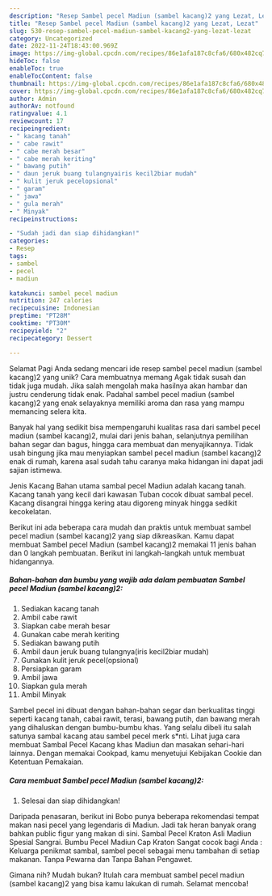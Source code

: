 ```yaml
---
description: "Resep Sambel pecel Madiun (sambel kacang)2 yang Lezat, Lezat"
title: "Resep Sambel pecel Madiun (sambel kacang)2 yang Lezat, Lezat"
slug: 530-resep-sambel-pecel-madiun-sambel-kacang2-yang-lezat-lezat
category: Uncategorized
date: 2022-11-24T18:43:00.969Z
image: https://img-global.cpcdn.com/recipes/86e1afa187c8cfa6/680x482cq70/sambel-pecel-madiun-sambel-kacang2-foto-resep-utama.jpg
hideToc: false
enableToc: true
enableTocContent: false
thumbnail: https://img-global.cpcdn.com/recipes/86e1afa187c8cfa6/680x482cq70/sambel-pecel-madiun-sambel-kacang2-foto-resep-utama.jpg
cover: https://img-global.cpcdn.com/recipes/86e1afa187c8cfa6/680x482cq70/sambel-pecel-madiun-sambel-kacang2-foto-resep-utama.jpg
author: Admin
authorAv: notfound
ratingvalue: 4.1
reviewcount: 17
recipeingredient:
- " kacang tanah"
- " cabe rawit"
- " cabe merah besar"
- " cabe merah keriting"
- " bawang putih"
- " daun jeruk buang tulangnyairis kecil2biar mudah"
- " kulit jeruk pecelopsional"
- " garam"
- " jawa"
- " gula merah"
- " Minyak"
recipeinstructions:

- "Sudah jadi dan siap dihidangkan!"
categories:
- Resep
tags:
- sambel
- pecel
- madiun

katakunci: sambel pecel madiun 
nutrition: 247 calories
recipecuisine: Indonesian
preptime: "PT28M"
cooktime: "PT30M"
recipeyield: "2"
recipecategory: Dessert

---
```



Selamat Pagi Anda sedang mencari ide resep sambel pecel madiun (sambel kacang)2 yang unik? Cara membuatnya memang Agak tidak susah dan tidak juga mudah. Jika salah mengolah maka hasilnya akan hambar dan justru cenderung tidak enak. Padahal sambel pecel madiun (sambel kacang)2 yang enak selayaknya memiliki aroma dan rasa yang mampu memancing selera kita.


Banyak hal yang sedikit bisa mempengaruhi kualitas rasa dari sambel pecel madiun (sambel kacang)2, mulai dari jenis bahan, selanjutnya pemilihan bahan segar dan bagus, hingga cara membuat dan menyajikannya. Tidak usah bingung jika mau menyiapkan sambel pecel madiun (sambel kacang)2 enak di rumah, karena asal sudah tahu caranya maka hidangan ini dapat jadi sajian istimewa.

Jenis Kacang Bahan utama sambal pecel Madiun adalah kacang tanah. Kacang tanah yang kecil dari kawasan Tuban cocok dibuat sambal pecel. Kacang disangrai hingga kering atau digoreng minyak hingga sedikit kecokelatan.


Berikut ini ada beberapa cara mudah dan praktis untuk membuat sambel pecel madiun (sambel kacang)2 yang siap dikreasikan. Kamu dapat membuat Sambel pecel Madiun (sambel kacang)2 memakai 11 jenis bahan dan 0 langkah pembuatan. Berikut ini langkah-langkah untuk membuat hidangannya.

<!--inarticleads1-->

##### Bahan-bahan dan bumbu yang wajib ada dalam pembuatan Sambel pecel Madiun (sambel kacang)2:

1. Sediakan  kacang tanah
1. Ambil  cabe rawit
1. Siapkan  cabe merah besar
1. Gunakan  cabe merah keriting
1. Sediakan  bawang putih
1. Ambil  daun jeruk buang tulangnya(iris kecil2biar mudah)
1. Gunakan  kulit jeruk pecel(opsional)
1. Persiapkan  garam
1. Ambil  jawa
1. Siapkan  gula merah
1. Ambil  Minyak


Sambel pecel ini dibuat dengan bahan-bahan segar dan berkualitas tinggi seperti kacang tanah, cabai rawit, terasi, bawang putih, dan bawang merah yang dihaluskan dengan bumbu-bumbu khas. Yang selalu dibeli itu salah satunya sambal kacang atau sambel pecel merk s*nti. Lihat juga cara membuat Sambal Pecel Kacang khas Madiun dan masakan sehari-hari lainnya. Dengan memakai Cookpad, kamu menyetujui Kebijakan Cookie dan Ketentuan Pemakaian. 

<!--inarticleads2-->

##### Cara membuat Sambel pecel Madiun (sambel kacang)2:


1. Selesai dan siap dihidangkan!

Daripada penasaran, berikut ini Bobo punya beberapa rekomendasi tempat makan nasi pecel yang legendaris di Madiun. Jadi tak heran banyak orang bahkan public figur yang makan di sini. Sambal Pecel Kraton Asli Madiun Spesial Sangrai. Bumbu Pecel Madiun Cap Kraton Sangat cocok bagi Anda : Keluarga penikmat sambal, sambel pecel sebagai menu tambahan di setiap makanan. Tanpa Pewarna dan Tanpa Bahan Pengawet. 

Gimana nih? Mudah bukan? Itulah cara membuat sambel pecel madiun (sambel kacang)2 yang bisa kamu lakukan di rumah. Selamat mencoba!
